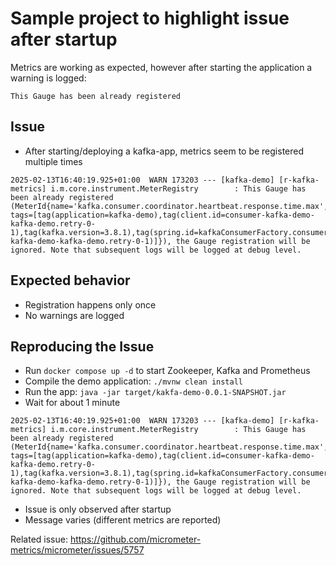 # Sample project to highlight issue after startup

Metrics are working as expected, however after starting the application a warning is logged:
```
This Gauge has been already registered 
```

## Issue

* After starting/deploying a kafka-app, metrics seem to be registered multiple times
```
2025-02-13T16:40:19.925+01:00  WARN 173203 --- [kafka-demo] [r-kafka-metrics] i.m.core.instrument.MeterRegistry        : This Gauge has been already registered (MeterId{name='kafka.consumer.coordinator.heartbeat.response.time.max', tags=[tag(application=kafka-demo),tag(client.id=consumer-kafka-demo-kafka-demo.retry-0-1),tag(kafka.version=3.8.1),tag(spring.id=kafkaConsumerFactory.consumer-kafka-demo-kafka-demo.retry-0-1)]}), the Gauge registration will be ignored. Note that subsequent logs will be logged at debug level.
```

## Expected behavior

* Registration happens only once
* No warnings are logged

## Reproducing the Issue

* Run `docker compose up -d` to start Zookeeper, Kafka and Prometheus
* Compile the demo application: `./mvnw clean install`
* Run the app: `java -jar target/kakfa-demo-0.0.1-SNAPSHOT.jar`
* Wait for about 1 minute
```
2025-02-13T16:40:19.925+01:00  WARN 173203 --- [kafka-demo] [r-kafka-metrics] i.m.core.instrument.MeterRegistry        : This Gauge has been already registered (MeterId{name='kafka.consumer.coordinator.heartbeat.response.time.max', tags=[tag(application=kafka-demo),tag(client.id=consumer-kafka-demo-kafka-demo.retry-0-1),tag(kafka.version=3.8.1),tag(spring.id=kafkaConsumerFactory.consumer-kafka-demo-kafka-demo.retry-0-1)]}), the Gauge registration will be ignored. Note that subsequent logs will be logged at debug level.
```
* Issue is only observed after startup
* Message varies (different metrics are reported)


Related issue: https://github.com/micrometer-metrics/micrometer/issues/5757

